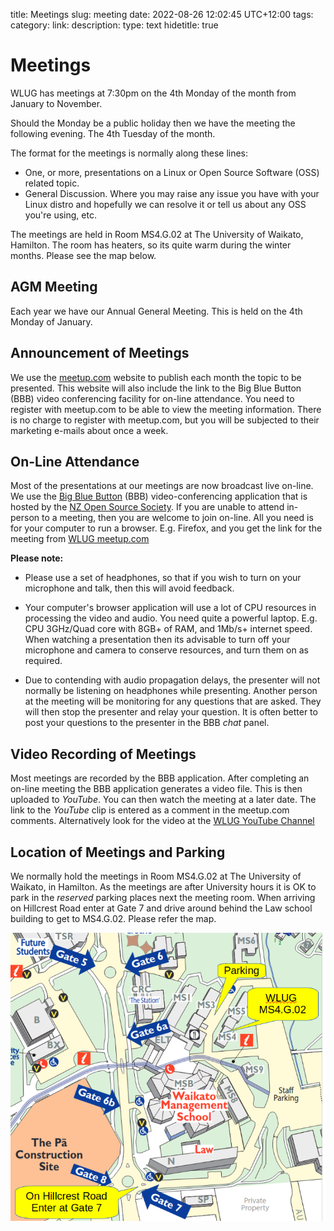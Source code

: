 title: Meetings
slug: meeting
date: 2022-08-26 12:02:45 UTC+12:00
tags: 
category: 
link: 
description: 
type: text
hidetitle: true
<!---
Draft completed: 2022-08-27 - Ian Stewart

-->

# Meetings

WLUG has meetings at 7:30pm on the 4th Monday of the month from January to November.

Should the Monday be a public holiday then we have the meeting the following evening. The 4th Tuesday of the month.

The format for the meetings is normally along these lines:

* One, or more, presentations on a Linux or Open Source Software (OSS) related topic.
* General Discussion. Where you may raise any issue you have with your Linux distro and hopefully we can resolve it or tell us about any OSS you're using, etc. 

The meetings are held in Room MS4.G.02 at The University of Waikato, Hamilton. The room has heaters, so its quite warm during the winter months. Please see the map below.


## AGM Meeting

Each year we have our Annual General Meeting. This is held on the 4th Monday of January.


## Announcement of Meetings

We use the [meetup.com](https://www.meetup.com/WaikatoLinuxUsersGroup/) website to publish each month the topic to be presented. This website will also include the link to the Big Blue Button (BBB) video conferencing facility for on-line attendance. You need to register with meetup.com to be able to view the meeting information. There is no charge to register with meetup.com, but you will be subjected to their marketing e-mails about once a week. 


## On-Line Attendance

Most of the presentations at our meetings are now broadcast live on-line. We use the [Big Blue Button](https://bbb2.nzoss.nz/b/) (BBB) video-conferencing application that is hosted by the [NZ Open Source Society](https://nzoss.nz/). If you are unable to attend in-person to a meeting, then you are welcome to join on-line. All you need is for your computer to run a browser. E.g. Firefox, and you get the link for the meeting from [WLUG meetup.com](https://www.meetup.com/WaikatoLinuxUsersGroup/)

**Please note:**

* Please use a set of headphones, so that if you wish to turn on your microphone and talk, then this will avoid feedback.

* Your computer's browser application will use a lot of CPU resources in processing the video and audio. You need quite a powerful laptop. E.g. CPU 3GHz/Quad core with 8GB+ of RAM, and 1Mb/s+ internet speed. When watching a presentation then its advisable to turn off your microphone and camera to conserve resources, and turn them on as required.

* Due to contending with audio propagation delays, the presenter will not normally be listening on headphones while presenting. Another person at the meeting will be monitoring for any questions that are asked. They will then stop the presenter and relay your question. It is often better to post your questions to the presenter in the BBB *chat* panel.


## Video Recording of Meetings

Most meetings are recorded by the BBB application. After completing an on-line meeting the BBB application generates a video file. This is then uploaded to *YouTube*. You can then watch the meeting at a later date. The link to the *YouTube* clip is entered as a comment in the meetup.com comments. Alternatively look for the video at the [WLUG YouTube Channel](https://www.youtube.com/channel/UCf5L8RezX7TqDdI2uZjbe-Q)


## Location of Meetings and Parking

We normally hold the meetings in Room MS4.G.02 at The University of Waikato, in Hamilton. As the meetings are after University hours it is OK to park in the *reserved* parking places next the meeting room. When arriving on Hillcrest Road enter at Gate 7 and drive around behind the Law school building to get to MS4.G.02. Please refer the map.

![Image](/images/ms4g02-map.png)





